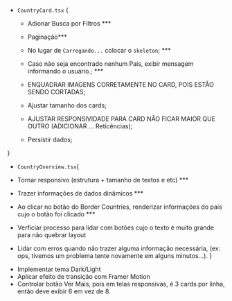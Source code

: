 * `CountryCard.tsx` {
  - Adionar Busca por Filtros ***
  - Paginação***
  - No lugar de `Carregando...` colocar o `skeleton`; ***
  - Caso não seja encontrado nenhum País, exibir mensagem informando o usuário.; ***

  - ENQUADRAR IMAGENS CORRETAMENTE NO CARD, POIS ESTÃO SENDO CORTADAS; 
  - Ajustar tamanho dos cards;
  - AJUSTAR RESPONSIVIDADE PARA CARD NÃO FICAR MAIOR QUE OUTRO (ADICIONAR ... Reticências);

  - Persistir dados;

}


* `CountryOverview.tsx`{
 - Tornar responsivo (estrutura +  tamanho de textos e etc) ***
 - Trazer informações de dados dinâmicos ***
 - Ao clicar no botão do Border Countries, renderizar informações do país cujo o botão foi clicado ***


 - Verficiar processo para lidar com botões cujo o texto é muito grande para não quebrar layout
 + Lidar com erros quando não trazer alguma informação necessária, (ex: ops, tivemos um problema tente novamente em alguns minutos...).
}

* Implementar tema Dark/Light
* Aplicar efeito de transição com Framer Motion
* Controlar botão Ver Mais, pois em telas responsivas, é 3 cards por linha, então deve exibir 6 em vez de 8.